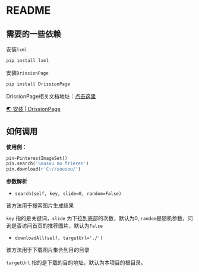# README

## 需要的一些依赖

安装`lxml`

```bash
pip install lxml
```

安装`DrissionPage`

```bash
pip install DrissionPage
```

DrissionPage相关文档地址：[点击这里](https://g1879.gitee.io/drissionpagedocs/get_start/installation)

[🌏 安装 | DrissionPage](https://g1879.gitee.io/drissionpagedocs/get_start/installation)

## 如何调用

**使用例：**

```python
pin=PinterestImageSet()
pin.search('Sousou no frieren')
pin.download(r'C://sousou/')
```

**参数解析**

- `search(self, key, slide=0, random=False)`

该方法用于搜索图片生成结果

`key` 指的是关键词，`slide` 为下拉到底部的次数，默认为0,  `random`是随机参数，问询是否访问首页的推荐图片，默认为`False`

- `downloadAll(self, targetUrl='./')`

该方法用于下载图片集合到目的目录

`targetUrl` 指的是下载的目的地址，默认为本项目的根目录。
